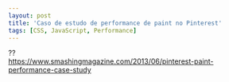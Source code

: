 ```yaml
---
layout: post
title: 'Caso de estudo de performance de paint no Pinterest'
tags: [CSS, JavaScript, Performance]
---
```


??<br>
<https://www.smashingmagazine.com/2013/06/pinterest-paint-performance-case-study>
